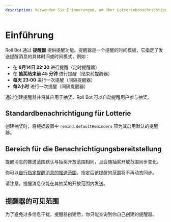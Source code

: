 ```yaml
---
description: Verwenden Sie Erinnerungen, um über Lotteriebenachrichtigungen informiert zu werden
---
```


# Einführung

Roll Bot 通过 **提醒器** 提供提醒功能。提醒器是一个提醒的时间模板，它指定了发送提醒消息的具体时间或时间模式，例如：

- 在 **6月14日 22:30** 进行提醒（定时提醒器）
- 在 **抽奖结束前 45 分钟** 进行提醒（结束前提醒器）
- **每天 23:00** 进行一次提醒（间隔提醒器）
- **每2小时** 进行一次提醒（间隔提醒器）

通过创建提醒器并将其应用于抽奖，Roll Bot 可以自动提醒用户参与抽奖。

## Standardbenachrichtigung für Lotterie

创建抽奖时，将根据设置中 `remind.defaultReminders` 项为其启用默认的提醒器。

## Bereich für die Benachrichtigungsbereitstellung

提醒消息的推送范围默认与抽奖开放范围相同，且会随抽奖开放范围同步变化。

你可以[自行指定提醒消息的推送范围](../advanced/edit-roll.md)，指定后该提醒的范围将不再动态同步。

请注意，提醒消息仅能在其抽奖的开放范围内发送。

## 提醒器的可见范围

为了避免过多信息干扰，提醒器创建后，你只能查询到你自己创建的提醒器。
